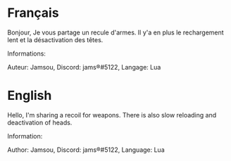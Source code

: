 # Français

Bonjour,
Je vous partage un recule d'armes. Il y'a en plus le rechargement lent et la désactivation des têtes.

Informations:

Auteur: Jamsou,
Discord: jams®#5122,
Langage: Lua

# English

Hello,
I'm sharing a recoil for weapons. There is also slow reloading and deactivation of heads.

Information:

Author: Jamsou,
Discord: jams®#5122,
Language: Lua
